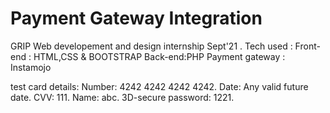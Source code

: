 # Payment Gateway Integration
GRIP Web developement and design internship Sept'21 .
Tech used :
Front-end : HTML,CSS & BOOTSTRAP
Back-end:PHP
Payment gateway : Instamojo

test card details:
Number: 4242 4242 4242 4242.
Date: Any valid future date.
CVV: 111.
Name: abc.
3D-secure password: 1221.







